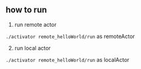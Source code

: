 
## how to run

1. run remote actor

`./activator remote_helloWorld/run` as remoteActor

2. run local actor

`./activator remote_helloWorld/run` as localActor